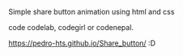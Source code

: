 Simple share button animation using html and css

code codelab, codegirl or codenepal.

https://pedro-hts.github.io/Share_button/
:D
